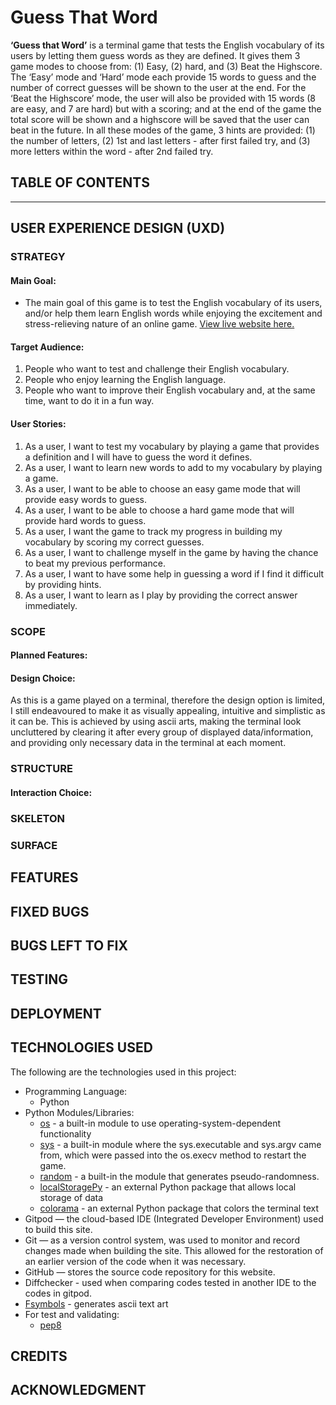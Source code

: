 # Guess That Word
<!-- use ezgif -->
**‘Guess that Word’** is a terminal game that tests the English vocabulary of its users by letting them guess words as they are defined. It gives them 3 game modes to choose from: (1) Easy, (2) hard, and (3) Beat the Highscore. The ‘Easy’ mode and ‘Hard’ mode each provide 15 words to guess and the number of correct guesses will be shown to the user at the end. For the ‘Beat the Highscore’ mode, the user will also be provided with 15 words (8 are easy, and 7 are hard) but with a scoring; and at the end of the game the total score will be shown and a highscore will be saved that the user can beat in the future. In all these modes of the game, 3 hints are provided: (1) the number of letters, (2) 1st and last letters - after first failed try, and (3) more letters within the word - after 2nd failed try.

## TABLE OF CONTENTS
<!-- table of contents here -->

___
## USER EXPERIENCE DESIGN (UXD)

### STRATEGY
#### Main Goal:
* The main goal of this game is to test the English vocabulary of its users, and/or help them learn English words while enjoying the excitement and stress-relieving nature of an online game. [View live website here.](https://guess-that-word-game.herokuapp.com/)

#### Target Audience:
1. People who want to test and challenge their English vocabulary.
2. People who enjoy learning the English language.
3. People who want to improve their English vocabulary and, at the same time, want to do it in a fun way.

#### User Stories:
1. As a user, I want to test my vocabulary by playing a game that provides a definition and I will have to guess the word it defines.
2. As a user, I want to learn new words to add to my vocabulary by playing a game.
3. As a user, I want to be able to choose an easy game mode that will provide easy words to guess.
4. As a user, I want to be able to choose a hard game mode that will provide hard words to guess.
5. As a user, I want the game to track my progress in building my vocabulary by scoring my correct guesses.
6. As a user, I want to challenge myself in the game by having the chance to beat my previous performance.
7. As a user, I want to have some help in guessing a word if I find it difficult by providing hints.
8. As a user,  I want to learn as I play by providing the correct answer immediately.

### SCOPE
#### Planned Features:
<!-- content here -->

#### Design Choice:
As this is a game played on a terminal, therefore the design option is limited, I still endeavoured to  make it as visually appealing, intuitive and simplistic as it can be. This is achieved by using ascii arts, making the terminal look uncluttered by clearing it after every group of displayed data/information, and providing only necessary data in the terminal at each moment.

### STRUCTURE
#### Interaction Choice:
<!-- content here -->

### SKELETON
<!-- Flow Diagram -->

### SURFACE
<!-- content here -->


## FEATURES
<!-- content here -->

## FIXED BUGS
<!-- content here -->

## BUGS LEFT TO FIX
<!-- content here -->

## TESTING
<!-- content here -->
<!-- Pep8 online -->

## DEPLOYMENT
<!-- content here -->

## TECHNOLOGIES USED
The following are the technologies used in this project:
* Programming Language:
    * Python
* Python Modules/Libraries:
    * [os](https://docs.python.org/3/library/os.html) - a built-in module to use operating-system-dependent functionality
    * [sys](https://docs.python.org/3/library/sys.html) - a built-in module where the sys.executable and sys.argv came from, which were passed into the os.execv method to restart the game.
    * [random](https://docs.python.org/3/library/random.html) - a built-in the module that generates pseudo-randomness.
    * [localStoragePy](https://pypi.org/project/localStoragePy/) - an external Python package that allows local storage of data
    * [colorama](https://pypi.org/project/colorama/) - an external Python package that colors the terminal text
* Gitpod — the cloud-based IDE (Integrated Developer Environment) used to build this site.
* Git — as a version control system, was used to monitor and record changes made when building the site. This allowed for the restoration of an earlier version of the code when it was necessary.
* GitHub — stores the source code repository for this website.
* Diffchecker - used when comparing codes tested in another IDE to the codes in gitpod.
* [Fsymbols](https://fsymbols.com/generators/carty/) - generates ascii text art
* For test and validating:
    * [pep8](http://pep8online.com/)

## CREDITS
<!-- content here -->

## ACKNOWLEDGMENT
<!-- content here -->